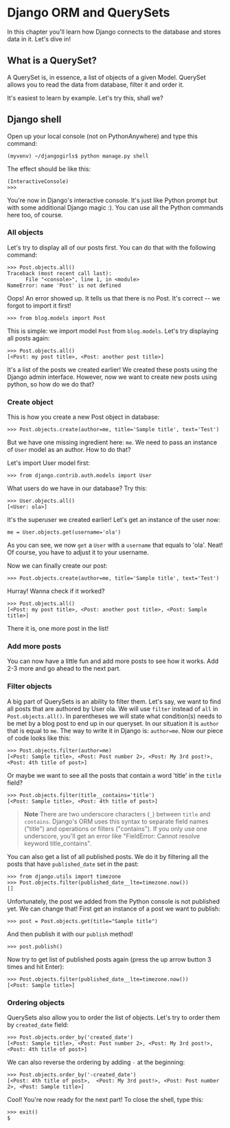 # Django ORM and QuerySets

In this chapter you'll learn how Django connects to the database and stores data in it. Let's dive in!


## What is a QuerySet?

A QuerySet is, in essence, a list of objects of a given Model. QuerySet allows you to read the data from database, filter it and order it.

It's easiest to learn by example. Let's try this, shall we?


## Django shell

Open up your local console (not on PythonAnywhere) and type this command:

```:command-line
(myvenv) ~/djangogirls$ python manage.py shell
```

The effect should be like this:

```python:command-line
(InteractiveConsole)
>>>
```

You're now in Django's interactive console. It's just like Python prompt but with some additional Django magic :). You can use all the Python commands here too, of course.


### All objects

Let's try to display all of our posts first. You can do that with the following command:

```python:command-line
>>> Post.objects.all()
Traceback (most recent call last):
      File "<console>", line 1, in <module>
NameError: name 'Post' is not defined
```

Oops! An error showed up. It tells us that there is no Post. It's correct -- we forgot to import it first!

```python:command-line
>>> from blog.models import Post
```

This is simple: we import model `Post` from `blog.models`. Let's try displaying all posts again:

```python:command-line
>>> Post.objects.all()
[<Post: my post title>, <Post: another post title>]
```

It's a list of the posts we created earlier! We created these posts using the Django admin interface. However, now we want to create new posts using python, so how do we do that?


### Create object

This is how you create a new Post object in database:

```python:command-line
>>> Post.objects.create(author=me, title='Sample title', text='Test')
```

But we have one missing ingredient here: `me`. We need to pass an instance of `User` model as an author. How to do that?

Let's import User model first:

```python:command-line
>>> from django.contrib.auth.models import User
```

What users do we have in our database? Try this:

```python:command-line
>>> User.objects.all()
[<User: ola>]
```

It's the superuser we created earlier! Let's get an instance of the user now:

```python:command-line
me = User.objects.get(username='ola')
```

As you can see, we now `get` a `User` with a `username` that equals to 'ola'. Neat! Of course, you have to adjust it to your username.

Now we can finally create our post:

```python:command-line
>>> Post.objects.create(author=me, title='Sample title', text='Test')
```

Hurray! Wanna check if it worked?

```python:command-line
>>> Post.objects.all()
[<Post: my post title>, <Post: another post title>, <Post: Sample title>]
```

There it is, one more post in the list!


### Add more posts

You can now have a little fun and add more posts to see how it works. Add 2-3 more and go ahead to the next part.


### Filter objects

A big part of QuerySets is an ability to filter them. Let's say, we want to find all posts that are authored by User ola. We will use `filter` instead of `all` in `Post.objects.all()`. In parentheses we will state what condition(s) needs to be met by a blog post to end up in our queryset. In our situation it is `author` that is equal to `me`. The way to write it in Django is: `author=me`. Now our piece of code looks like this:

```python:command-line
>>> Post.objects.filter(author=me)
[<Post: Sample title>, <Post: Post number 2>, <Post: My 3rd post!>, <Post: 4th title of post>]
```

Or maybe we want to see all the posts that contain a word 'title' in the `title` field?

```python:command-line
>>> Post.objects.filter(title__contains='title')
[<Post: Sample title>, <Post: 4th title of post>]
```

> **Note** There are two underscore characters (`_`) between `title` and `contains`. Django's ORM uses this syntax to separate field names ("title") and operations or filters ("contains"). If you only use one underscore, you'll get an error like "FieldError: Cannot resolve keyword title_contains".

You can also get a list of all published posts. We do it by filtering all the posts that have `published_date` set in the past:

```python:command-line
>>> from django.utils import timezone
>>> Post.objects.filter(published_date__lte=timezone.now())
[]
```

Unfortunately, the post we added from the Python console is not published yet. We can change that! First get an instance of a post we want to publish:

```python:command-line
>>> post = Post.objects.get(title="Sample title")
```

And then publish it with our `publish` method!

```python:command-line
>>> post.publish()
```

Now try to get list of published posts again (press the up arrow button 3 times and hit Enter):

```python:command-line
>>> Post.objects.filter(published_date__lte=timezone.now())
[<Post: Sample title>]
```


### Ordering objects

QuerySets also allow you to order the list of objects. Let's try to order them by `created_date` field:

```python:command-line
>>> Post.objects.order_by('created_date')
[<Post: Sample title>, <Post: Post number 2>, <Post: My 3rd post!>, <Post: 4th title of post>]
```

We can also reverse the ordering by adding `-` at the beginning:

```python:command-line
>>> Post.objects.order_by('-created_date')
[<Post: 4th title of post>,  <Post: My 3rd post!>, <Post: Post number 2>, <Post: Sample title>]
```

Cool! You're now ready for the next part! To close the shell, type this:

```python:command-line
>>> exit()
$
```
